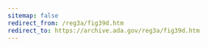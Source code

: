 ```yaml
---
sitemap: false 
redirect_from: /reg3a/fig39d.htm 
redirect_to: https://archive.ada.gov/reg3a/fig39d.htm 
---
```

